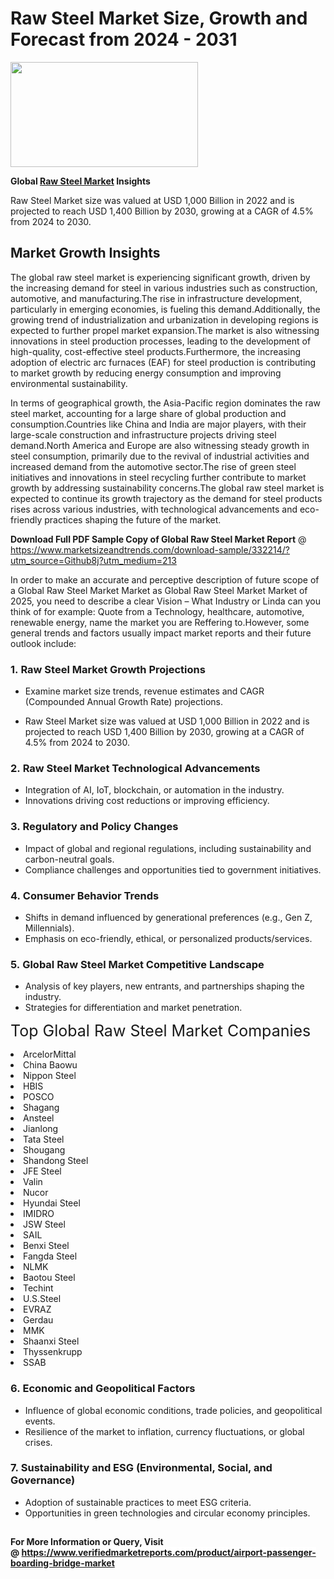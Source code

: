 <H1>Raw Steel Market Size, Growth and Forecast from 2024 - 2031</H1><img class="aligncenter size-medium wp-image-584254" src="https://thirdeyenews.in/wp-content/uploads/2024/09/Global-Market-Research-300x168.jpeg" alt="" width="300" height="168" /><p><strong>Global&nbsp;<a href="https://www.marketsizeandtrends.com/download-sample/332214/?utm_source=Github8j?utm_medium=213">Raw Steel Market</a> Insights</strong></p><p>Raw Steel Market size was valued at USD 1,000 Billion in 2022 and is projected to reach USD 1,400 Billion by 2030, growing at a CAGR of 4.5% from 2024 to 2030.</p><p><h2>Market Growth Insights</h2> <p>The global raw steel market is experiencing significant growth, driven by the increasing demand for steel in various industries such as construction, automotive, and manufacturing.The rise in infrastructure development, particularly in emerging economies, is fueling this demand.Additionally, the growing trend of industrialization and urbanization in developing regions is expected to further propel market expansion.The market is also witnessing innovations in steel production processes, leading to the development of high-quality, cost-effective steel products.Furthermore, the increasing adoption of electric arc furnaces (EAF) for steel production is contributing to market growth by reducing energy consumption and improving environmental sustainability.</p> <p>In terms of geographical growth, the Asia-Pacific region dominates the raw steel market, accounting for a large share of global production and consumption.Countries like China and India are major players, with their large-scale construction and infrastructure projects driving steel demand.North America and Europe are also witnessing steady growth in steel consumption, primarily due to the revival of industrial activities and increased demand from the automotive sector.The rise of green steel initiatives and innovations in steel recycling further contribute to market growth by addressing sustainability concerns.The global raw steel market is expected to continue its growth trajectory as the demand for steel products rises across various industries, with technological advancements and eco-friendly practices shaping the future of the market.</p> <p><span class=""><strong>Download Full PDF Sample Copy of Global Raw Steel Market Report</strong> @ <a href="https://www.marketsizeandtrends.com/download-sample/332214/?utm_source=Github8j?utm_medium=213" target="_blank">https://www.marketsizeandtrends.com/download-sample/332214/?utm_source=Github8j?utm_medium=213</a></span></p><p>In order to make an accurate and perceptive description of future scope of a Global&nbsp;Raw Steel Market Market as Global&nbsp;Raw Steel Market Market of 2025, you need to describe a clear Vision &ndash; What Industry or Linda can you think of for example: Quote from a Technology, healthcare, automotive, renewable energy, name the market you are Reffering to.However, some general trends and factors usually impact market reports and their future outlook include:</p><h3>1.&nbsp;<strong>Raw Steel Market Growth Projections</strong></h3><ul><li>Examine market size trends, revenue estimates and CAGR (Compounded Annual Growth Rate) projections.</li><li><p>Raw Steel Market size was valued at USD 1,000 Billion in 2022 and is projected to reach USD 1,400 Billion by 2030, growing at a CAGR of 4.5% from 2024 to 2030.</p></li></ul><h3>2.&nbsp;<strong>Raw Steel Market Technological Advancements</strong></h3><ul><li>Integration of AI, IoT, blockchain, or automation in the industry.</li><li>Innovations driving cost reductions or improving efficiency.</li></ul><h3>3.&nbsp;<strong>Regulatory and Policy Changes</strong></h3><ul><li>Impact of global and regional regulations, including sustainability and carbon-neutral goals.</li><li>Compliance challenges and opportunities tied to government initiatives.</li></ul><h3>4.&nbsp;<strong>Consumer Behavior Trends</strong></h3><ul><li>Shifts in demand influenced by generational preferences (e.g., Gen Z, Millennials).</li><li>Emphasis on eco-friendly, ethical, or personalized products/services.</li></ul><h3>5.&nbsp;<strong>Global Raw Steel Market Competitive Landscape</strong></h3><ul><li>Analysis of key players, new entrants, and partnerships shaping the industry.</li><li>Strategies for differentiation and market penetration.</li></ul><p data-pm-slice="1 1 []"><span style="color: inherit; font-family: inherit; font-size: 25px;">Top Global Raw Steel Market Companies</span></p><div class="" data-test-id=""><p><li>ArcelorMittal</li><li> China Baowu</li><li> Nippon Steel</li><li> HBIS</li><li> POSCO</li><li> Shagang</li><li> Ansteel</li><li> Jianlong</li><li> Tata Steel</li><li> Shougang</li><li> Shandong Steel</li><li> JFE Steel</li><li> Valin</li><li> Nucor</li><li> Hyundai Steel</li><li> IMIDRO</li><li> JSW Steel</li><li> SAIL</li><li> Benxi Steel</li><li> Fangda Steel</li><li> NLMK</li><li> Baotou Steel</li><li> Techint</li><li> U.S.Steel</li><li> EVRAZ</li><li> Gerdau</li><li> MMK</li><li> Shaanxi Steel</li><li> Thyssenkrupp</li><li> SSAB</li></p></div><h3>6.&nbsp;<strong>Economic and Geopolitical Factors</strong></h3><ul><li>Influence of global economic conditions, trade policies, and geopolitical events.</li><li>Resilience of the market to inflation, currency fluctuations, or global crises.</li></ul><h3>7.&nbsp;<strong>Sustainability and ESG (Environmental, Social, and Governance)</strong></h3><ul><li>Adoption of sustainable practices to meet ESG criteria.</li><li>Opportunities in green technologies and circular economy principles.</li></ul><h2><strong style="font-size: 14px;">For More Information or Query, Visit @&nbsp;</strong><a style="background-color: #ffffff; font-size: 14px;" href="https://www.marketsizeandtrends.com/report/raw-steel-market/" target="_blank">https://www.verifiedmarketreports.com/product/airport-passenger-boarding-bridge-market</a></h2>